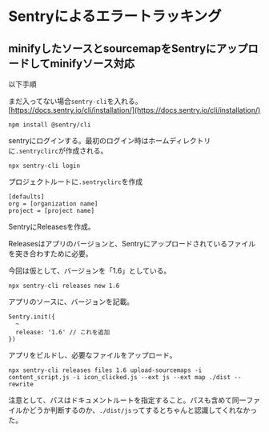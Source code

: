 # Sentryによるエラートラッキング




## minifyしたソースとsourcemapをSentryにアップロードしてminifyソース対応

以下手順

まだ入ってない場合`sentry-cli`を入れる。[https://docs.sentry.io/cli/installation/](https://docs.sentry.io/cli/installation/)

```
npm install @sentry/cli
```

sentryにログインする。最初のログイン時はホームディレクトリに`.sentryclirc`が作成される。

```
npx sentry-cli login
```

プロジェクトルートに`.sentryclirc`を作成

```
[defaults]
org = [organization name]
project = [project name]
```

SentryにReleasesを作成。

Releasesはアプリのバージョンと、Sentryにアップロードされているファイルを突き合わすために必要。

今回は仮として、バージョンを「1.6」としている。

```
npx sentry-cli releases new 1.6
```

アプリのソースに、バージョンを記載。

```
Sentry.init({
  ~
  release: '1.6' // これを追加
})
```

アプリをビルドし、必要なファイルをアップロード。

```
npx sentry-cli releases files 1.6 upload-sourcemaps -i content_script.js -i icon_clicked.js --ext js --ext map ./dist --rewrite
```

注意として、パスはドキュメントルートを指定すること。パスも含めて同一ファイルかどうか判断するのか、`./dist/js`ってするとちゃんと認識してくれなかった。

